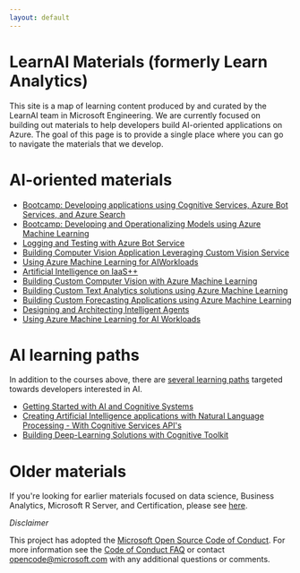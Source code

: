 ```yaml
---
layout: default
---
```


# LearnAI Materials (formerly Learn Analytics)

This site is a map of learning content produced by and curated by the LearnAI team in Microsoft Engineering. We are currently focused on building out materials to help developers build AI-oriented applications on Azure. The goal of this page is to provide
a single place where you can go to navigate the materials that we develop. 

# AI-oriented materials

- [Bootcamp: Developing applications using Cognitive Services, Azure Bot Services, and Azure Search][emergingbootcamp]
- [Bootcamp: Developing and Operationalizing Models using Azure Machine Learning][probootcamp]
- [Logging and Testing with Azure Bot Service][advancedbot]
- [Building Computer Vision Application Leveraging Custom Vision Service][buildingcomputervision]
- [Using Azure Machine Learning for AIWorkloads][amlforai]
- [Artificial Intelligence on IaaS++][aioniaas]
- [Building Custom Computer Vision with Azure Machine Learning][customcomputervisionwithaml]
- [Building Custom Text Analytics solutions using Azure Machine Learning][customtextanalyticswithaml]
- [Building Custom Forecasting Applications using Azure Machine Learning][customtimeseriesforcastingwithaml]
- [Designing and Architecting Intelligent Agents][designingandarchitectingintelligentagents]
- [Using Azure Machine Learning for AI Workloads][amlforai]

# AI learning paths

In addition to the courses above, there are [several learning paths][ai-lp-home] targeted towards developers interested in AI. 

- [Getting Started with AI and Cognitive Systems][ai-lp-gettingstarted]
- [Creating Artificial Intelligence applications with Natural Language Processing - With Cognitive Services API's][ai-lp-nlp]
- [Building Deep-Learning Solutions with Cognitive Toolkit][ai-lp-deeplearning]

# Older materials

If you're looking for earlier materials focused on data science, Business Analytics, Microsoft R Server, and Certification, please see [here][older_learnai_materials].

*Disclaimer*

This project has adopted the [Microsoft Open Source Code of Conduct](https://opensource.microsoft.com/codeofconduct/). For more information see the [Code of Conduct FAQ](https://opensource.microsoft.com/codeofconduct/faq/) or contact [opencode@microsoft.com](mailto:opencode@microsoft.com) with any additional questions or comments.

[emergingbootcamp]: https://aka.ms/learnai-emergingaidevbootcamp
[probootcamp]: https://aka.ms/learnai-proaidevbootcamp
[advancedbot]: https://github.com/Azure/learnAnalytics-AdvancedFeaturesforMicrosoftBotFramework
[buildingcomputervision]: https://github.com/Azure/learnAnalytics-Buildingacomputervisionapplicationusingcustomvisionservice
[amlforai]: https://github.com/Azure/learnAnalytics-UsingAzureMachineLearningforAIWorkloads
[customcomputervisionwithaml]: https://github.com/Azure/LearnAI-CustomComputerVisionwithAML
[customtextanalyticswithaml]: https://github.com/Azure/LearnAI-CustomTextAnalyticsWithAML
[customtimeseriesforcastingwithaml]: https://github.com/Azure/LearnAI-CustomTimeSeriesForecastingWithAML
[designingandarchitectingintelligentagents]: https://github.com/Azure/LearnAI-DesigningandArchitectingIntelligentAgents
[aioniaas]: https://github.com/Azure/LearnAI-AIonIaaS
[advancedbot]: https://azure.github.io/learnAnalytics-AdvancedFeaturesforMicrosoftBotFramework
[buildingcomputervision]: https://azure.github.io/learnAnalytics-Buildingacomputervisionapplicationusingcustomvisionservice
[amlforai]: https://azure.github.io/learnAnalytics-UsingAzureMachineLearningforAIWorkloads
[ai-lp-home]: https://azure.microsoft.com/en-us/training/learning-paths/azure-ai-developer/
[ai-lp-gettingstarted]: https://learnanalytics.microsoft.com/learningpaths/developing-ai-applications-getting-started
[ai-lp-nlp]: https://learnanalytics.microsoft.com/learningpaths/developing-custom-ai-applications
[ai-lp-deeplearning]: https://learnanalytics.microsoft.com/learningpaths/developing-advanced-ai-applications
[older_learnai_materials]: learnanalytics_materials.md
